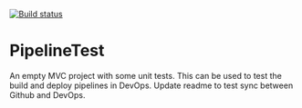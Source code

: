 [![Build status](https://dev.azure.com/cronangogarty/PipelineTest/_apis/build/status/PipelineTest-ASP.NET-CI)](https://dev.azure.com/cronangogarty/PipelineTest/_build/latest?definitionId=-1)

# PipelineTest
An empty MVC project with some unit tests. This can be used to test the build and deploy pipelines in DevOps.
Update readme to test sync between Github and DevOps.
